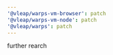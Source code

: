 ```yaml
---
'@vleap/warps-vm-browser': patch
'@vleap/warps-vm-node': patch
'@vleap/warps': patch
---
```


further rearch
